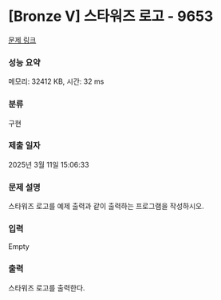 # [Bronze V] 스타워즈 로고 - 9653 

[문제 링크](https://www.acmicpc.net/problem/9653) 

### 성능 요약

메모리: 32412 KB, 시간: 32 ms

### 분류

구현

### 제출 일자

2025년 3월 11일 15:06:33

### 문제 설명

<p>스타워즈 로고를 예제 출력과 같이 출력하는 프로그램을 작성하시오.</p>

### 입력 

 Empty

### 출력 

 <p>스타워즈 로고를 출력한다.</p>

